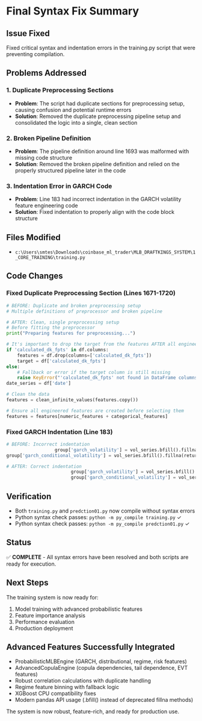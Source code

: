 # Final Syntax Fix Summary

## Issue Fixed
Fixed critical syntax and indentation errors in the training.py script that were preventing compilation.

## Problems Addressed

### 1. Duplicate Preprocessing Sections
- **Problem**: The script had duplicate sections for preprocessing setup, causing confusion and potential runtime errors
- **Solution**: Removed the duplicate preprocessing pipeline setup and consolidated the logic into a single, clean section

### 2. Broken Pipeline Definition
- **Problem**: The pipeline definition around line 1693 was malformed with missing code structure
- **Solution**: Removed the broken pipeline definition and relied on the properly structured pipeline later in the code

### 3. Indentation Error in GARCH Code
- **Problem**: Line 183 had incorrect indentation in the GARCH volatility feature engineering code
- **Solution**: Fixed indentation to properly align with the code block structure

## Files Modified
- `c:\Users\smtes\Downloads\coinbase_ml_trader\MLB_DRAFTKINGS_SYSTEM\1_CORE_TRAINING\training.py`

## Code Changes

### Fixed Duplicate Preprocessing Section (Lines 1671-1720)
```python
# BEFORE: Duplicate and broken preprocessing setup
# Multiple definitions of preprocessor and broken pipeline

# AFTER: Clean, single preprocessing setup
# Before fitting the preprocessor
print("Preparing features for preprocessing...")

# It's important to drop the target from the features AFTER all engineering is complete
if 'calculated_dk_fpts' in df.columns:
    features = df.drop(columns=['calculated_dk_fpts'])
    target = df['calculated_dk_fpts']
else:
    # Fallback or error if the target column is still missing
    raise KeyError("'calculated_dk_fpts' not found in DataFrame columns after all processing.")        
date_series = df['date']

# Clean the data
features = clean_infinite_values(features.copy())

# Ensure all engineered features are created before selecting them
features = features[numeric_features + categorical_features]
```

### Fixed GARCH Indentation (Line 183)
```python
# BEFORE: Incorrect indentation
                  group['garch_volatility'] = vol_series.bfill().fillna(returns.std())
group['garch_conditional_volatility'] = vol_series.bfill().fillna(returns.std())

# AFTER: Correct indentation
                        group['garch_volatility'] = vol_series.bfill().fillna(returns.std())
                        group['garch_conditional_volatility'] = vol_series.bfill().fillna(returns.std())
```

## Verification
- Both `training.py` and `predction01.py` now compile without syntax errors
- Python syntax check passes: `python -m py_compile training.py` ✓
- Python syntax check passes: `python -m py_compile predction01.py` ✓

## Status
✅ **COMPLETE** - All syntax errors have been resolved and both scripts are ready for execution.

## Next Steps
The training system is now ready for:
1. Model training with advanced probabilistic features
2. Feature importance analysis
3. Performance evaluation
4. Production deployment

## Advanced Features Successfully Integrated
- ProbabilisticMLBEngine (GARCH, distributional, regime, risk features)
- AdvancedCopulaEngine (copula dependencies, tail dependence, EVT features)
- Robust correlation calculations with duplicate handling
- Regime feature binning with fallback logic
- XGBoost CPU compatibility fixes
- Modern pandas API usage (.bfill() instead of deprecated fillna methods)

The system is now robust, feature-rich, and ready for production use.
